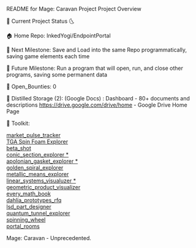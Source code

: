 README for Mage: Caravan Project
Project Overview

🌛 Current Project Status 🌜

🏠 Home Repo: InkedYogi/EndpointPortal 

🎯 Next Milestone: Save and Load into the same Repo programmatically, saving game elements each time

📐 Future Milestone: Run a program that will open, run, and close other programs, saving some permanent data

🐞 Open_Bounties: 0

💎 Distilled Storage (2): 
(Google Docs) : Dashboard - 80+ documents and descriptions
https://drive.google.com/drive/home - Google Drive Home Page

🧰 Toolkit: 

<div>
  <a href="https://inkedYogi.github.io/EndpointPortal/livingDocs/data/website/market_pulse_tracker.html">
    market_pulse_tracker
  </a>
</div>
<div>
  <a href="https://inkedYogi.github.io/EndpointPortal/livingDocs/data/website/SFD_Explorer.html">
    TGA Spin Foam Explorer
  </a>
</div>
<div>
  <a href="https://inkedYogi.github.io/EndpointPortal/livingDocs/data/website/beta_shot.html">
    beta_shot
  </a>
</div>
<div>
  <a href="https://inkedYogi.github.io/EndpointPortal/livingDocs/data/website/conic_section_explorer.html">
    conic_section_explorer *
  </a>
</div>
<div>
  <a href="https://inkedYogi.github.io/EndpointPortal/livingDocs/data/website/apolonian_gasket_explorer.html">
    apolonian_gasket_explorer *
  </a>
</div>
<div>
  <a href="https://inkedYogi.github.io/EndpointPortal/livingDocs/data/website/golden_spiral_explorer.html">
    golden_spiral_explorer
  </a>
</div>
<div>
  <a href="https://inkedYogi.github.io/EndpointPortal/livingDocs/data/website/metallic_means_explorer.html">
    metallic_means_explorer
  </a>
</div>
<div>
  <a href="https://inkedYogi.github.io/EndpointPortal/livingDocs/data/website/linear_systems_visualuzer.html">
    linear_systems_visualuzer *
  </a>
</div>
<div>
  <a href="https://inkedYogi.github.io/EndpointPortal/livingDocs/data/website/geometric_product_visualizer.html">
    geometric_product_visualizer
  </a>
</div>
<div>
  <a href="https://inkedYogi.github.io/EndpointPortal/livingDocs/data/website/every_math_book.html">
    every_math_book
  </a>
</div>
<div>
  <a href="https://inkedYogi.github.io/EndpointPortal/livingDocs/data/website/dahlia_prototypes_rfq.html">
    dahlia_prototypes_rfq
  </a>
</div>
<div>
  <a href="https://inkedYogi.github.io/EndpointPortal/livingDocs/data/website/lsd_part_designer.html">
    lsd_part_designer
  </a>
</div>
<div>
  <a href="https://inkedYogi.github.io/EndpointPortal/livingDocs/data/website/quantum_tunnel_explorer.html">
    quantum_tunnel_explorer
  </a>
</div>
<div>
  <a href="https://inkedYogi.github.io/EndpointPortal/livingDocs/data/website/spinning_wheel.html">
    spinning_wheel
  </a>
</div>
<div>
  <a href="https://inkedYogi.github.io/EndpointPortal/livingDocs/data/website/portal_rooms.html">
    portal_rooms
  </a>
</div>


Mage: Caravan - Unprecedented.
